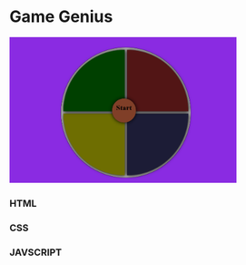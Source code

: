 <h1>Game Genius</h1>

<img src="/imageRedme.png"  width="400" alt="">

<h3>HTML</h3>
<h3>CSS</h3>
<h3>JAVSCRIPT</h3>